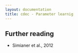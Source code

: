 ```yaml
---
layout: documentation
title: cdec - Parameter learnig
---
```


## Further reading
* Simianer et al., 2012

